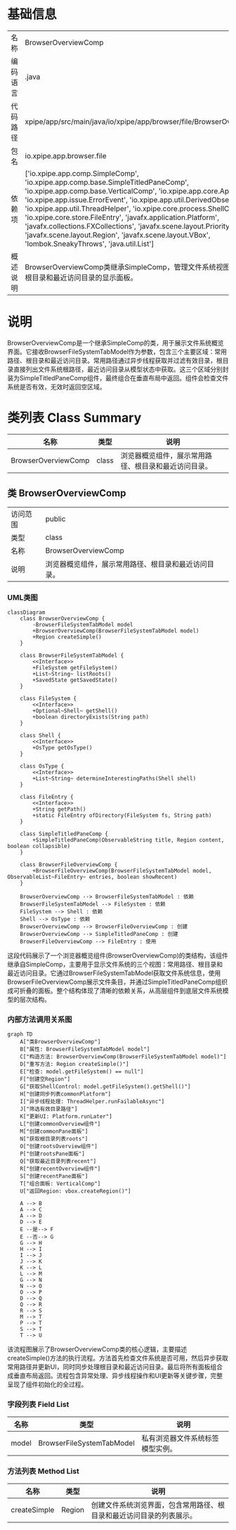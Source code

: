 # 基础信息

|      |      |
|------|------|
| 名称 | BrowserOverviewComp |
| 编码语言 | .java |
| 代码路径 | xpipe/app/src/main/java/io/xpipe/app/browser/file/BrowserOverviewComp.java |
| 包名 | io.xpipe.app.browser.file |
| 依赖项 | ['io.xpipe.app.comp.SimpleComp', 'io.xpipe.app.comp.base.SimpleTitledPaneComp', 'io.xpipe.app.comp.base.VerticalComp', 'io.xpipe.app.core.AppI18n', 'io.xpipe.app.issue.ErrorEvent', 'io.xpipe.app.util.DerivedObservableList', 'io.xpipe.app.util.ThreadHelper', 'io.xpipe.core.process.ShellControl', 'io.xpipe.core.store.FileEntry', 'javafx.application.Platform', 'javafx.collections.FXCollections', 'javafx.scene.layout.Priority', 'javafx.scene.layout.Region', 'javafx.scene.layout.VBox', 'lombok.SneakyThrows', 'java.util.List'] |
| 概述说明 | BrowserOverviewComp类继承SimpleComp，管理文件系统视图，包含常用路径、根目录和最近访问目录的显示面板。 |

# 说明

BrowserOverviewComp是一个继承SimpleComp的类，用于展示文件系统概览界面。它接收BrowserFileSystemTabModel作为参数，包含三个主要区域：常用路径、根目录和最近访问目录。常用路径通过异步线程获取并过滤有效目录，根目录直接列出文件系统根路径，最近访问目录从模型状态中获取。这三个区域分别封装为SimpleTitledPaneComp组件，最终组合在垂直布局中返回。组件会检查文件系统是否有效，无效时返回空区域。

# 类列表 Class Summary

| 名称   | 类型  | 说明 |
|-------|------|-------------|
| BrowserOverviewComp | class | 浏览器概览组件，展示常用路径、根目录和最近访问目录。 |



## 类 BrowserOverviewComp

|      |      |
|------|------|
| 访问范围 | public |
| 类型 | class |
| 名称 | BrowserOverviewComp |
| 说明 | 浏览器概览组件，展示常用路径、根目录和最近访问目录。 |


### UML类图

```mermaid
classDiagram
    class BrowserOverviewComp {
        -BrowserFileSystemTabModel model
        +BrowserOverviewComp(BrowserFileSystemTabModel model)
        +Region createSimple()
    }

    class BrowserFileSystemTabModel {
        <<Interface>>
        +FileSystem getFileSystem()
        +List~String~ listRoots()
        +SavedState getSavedState()
    }

    class FileSystem {
        <<Interface>>
        +Optional~Shell~ getShell()
        +boolean directoryExists(String path)
    }

    class Shell {
        <<Interface>>
        +OsType getOsType()
    }

    class OsType {
        <<Interface>>
        +List~String~ determineInterestingPaths(Shell shell)
    }

    class FileEntry {
        <<Interface>>
        +String getPath()
        +static FileEntry ofDirectory(FileSystem fs, String path)
    }

    class SimpleTitledPaneComp {
        +SimpleTitledPaneComp(ObservableString title, Region content, boolean collapsible)
    }

    class BrowserFileOverviewComp {
        +BrowserFileOverviewComp(BrowserFileSystemTabModel model, ObservableList~FileEntry~ entries, boolean showRecent)
    }

    BrowserOverviewComp --> BrowserFileSystemTabModel : 依赖
    BrowserFileSystemTabModel --> FileSystem : 依赖
    FileSystem --> Shell : 依赖
    Shell --> OsType : 依赖
    BrowserOverviewComp --> BrowserFileOverviewComp : 创建
    BrowserOverviewComp --> SimpleTitledPaneComp : 创建
    BrowserFileOverviewComp --> FileEntry : 使用
```

这段代码展示了一个浏览器概览组件(BrowserOverviewComp)的类结构，该组件继承自SimpleComp，主要用于显示文件系统的三个视图：常用路径、根目录和最近访问目录。它通过BrowserFileSystemTabModel获取文件系统信息，使用BrowserFileOverviewComp展示文件条目，并通过SimpleTitledPaneComp组织成可折叠的面板。整个结构体现了清晰的依赖关系，从高层组件到底层文件系统模型的层次结构。


### 内部方法调用关系图

```mermaid
graph TD
    A["类BrowserOverviewComp"]
    B["属性: BrowserFileSystemTabModel model"]
    C["构造方法: BrowserOverviewComp(BrowserFileSystemTabModel model)"]
    D["重写方法: Region createSimple()"]
    E["检查: model.getFileSystem() == null"]
    F["创建空Region"]
    G["获取ShellControl: model.getFileSystem().getShell()"]
    H["创建同步列表commonPlatform"]
    I["异步线程处理: ThreadHelper.runFailableAsync"]
    J["筛选有效目录路径"]
    K["更新UI: Platform.runLater"]
    L["创建commonOverview组件"]
    M["创建commonPane面板"]
    N["获取根目录列表roots"]
    O["创建rootsOverview组件"]
    P["创建rootsPane面板"]
    Q["获取最近目录列表recent"]
    R["创建recentOverview组件"]
    S["创建recentPane面板"]
    T["组合面板: VerticalComp"]
    U["返回Region: vbox.createRegion()"]

    A --> B
    A --> C
    A --> D
    D --> E
    E --是--> F
    E --否--> G
    G --> H
    H --> I
    I --> J
    J --> K
    K --> L
    L --> M
    G --> N
    N --> O
    O --> P
    D --> Q
    Q --> R
    R --> S
    M --> T
    P --> T
    S --> T
    T --> U
```

该流程图展示了BrowserOverviewComp类的核心逻辑，主要描述createSimple()方法的执行流程。方法首先检查文件系统是否可用，然后异步获取常用路径并更新UI，同时同步处理根目录和最近访问目录。最后将所有面板组合成垂直布局返回。流程包含异常处理、异步线程操作和UI更新等关键步骤，完整呈现了组件初始化的全过程。

### 字段列表 Field List

| 名称  | 类型  | 说明 |
|-------|-------|------|
| model | BrowserFileSystemTabModel | 私有浏览器文件系统标签模型实例。 |

### 方法列表 Method List

| 名称  | 类型  | 说明 |
|-------|-------|------|
| createSimple | Region | 创建文件系统浏览界面，包含常用路径、根目录和最近访问目录的列表展示。 |




